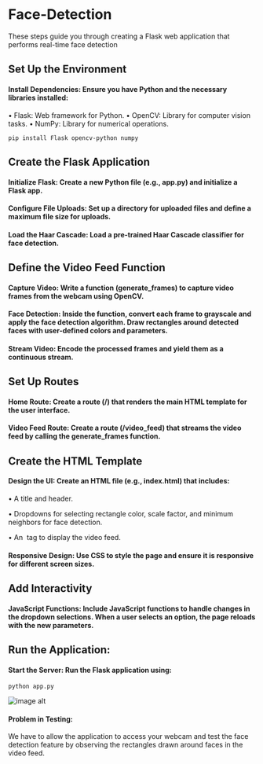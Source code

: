# Face-Detection

These steps guide you through creating a Flask web application that performs real-time face detection
## Set Up the Environment
#### Install Dependencies: Ensure you have Python and the necessary libraries installed:
•	Flask: Web framework for Python.
•	OpenCV: Library for computer vision tasks.
•	NumPy: Library for numerical operations.
```
pip install Flask opencv-python numpy
```


## Create the Flask Application
#### Initialize Flask: Create a new Python file (e.g., app.py) and initialize a Flask app.

#### Configure File Uploads: Set up a directory for uploaded files and define a maximum file size for uploads.

#### Load the Haar Cascade: Load a pre-trained Haar Cascade classifier for face detection.


## Define the Video Feed Function

#### Capture Video: Write a function (generate_frames) to capture video frames from the webcam using OpenCV.

#### Face Detection: Inside the function, convert each frame to grayscale and apply the face detection algorithm. Draw rectangles around detected faces with user-defined colors and parameters.

#### Stream Video: Encode the processed frames and yield them as a continuous stream.


##  Set Up Routes

#### Home Route: Create a route (/) that renders the main HTML template for the user interface.

#### Video Feed Route: Create a route (/video_feed) that streams the video feed by calling the generate_frames function.

      
##  Create the HTML Template

#### Design the UI: Create an HTML file (e.g., index.html) that includes:

•	A title and header.

•	Dropdowns for selecting rectangle color, scale factor, and minimum neighbors for face detection.


•	An <img> tag to display the video feed.


#### Responsive Design: Use CSS to style the page and ensure it is responsive for different screen sizes.


## Add Interactivity

#### JavaScript Functions: Include JavaScript functions to handle changes in the dropdown selections. When a user selects an option, the page reloads with the new parameters.

## Run the Application:

#### Start the Server: Run the Flask application using:

```
python app.py
```

![image alt]()


#### Problem in Testing:

We have to allow the application to access your webcam and test the face detection feature by observing the rectangles drawn around faces in the video feed.
